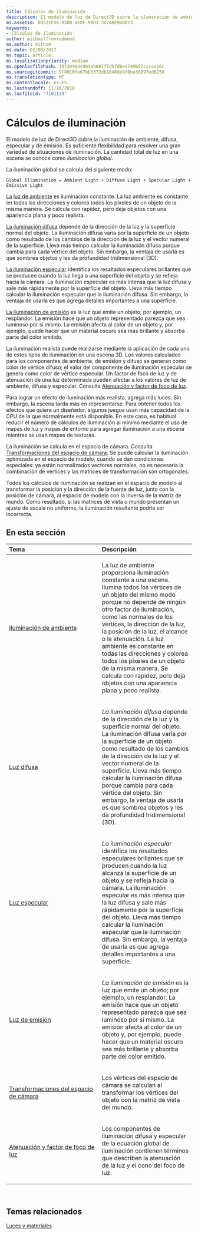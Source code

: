 ```yaml
---
title: Cálculos de iluminación
description: El modelo de luz de Direct3D cubre la iluminación de ambiente, difusa, especular y de emisión. Es suficiente flexibilidad para resolver una gran variedad de situaciones de iluminación. La cantidad total de luz en una escena se conoce como iluminación global.
ms.assetid: D0521F56-050D-4EDF-9BD1-34748E94B873
keywords:
- Cálculos de iluminación
author: michaelfromredmond
ms.author: mithom
ms.date: 02/08/2017
ms.topic: article
ms.localizationpriority: medium
ms.openlocfilehash: 19734964c9b4ab087f7d5fd6ea749b57cccce26c
ms.sourcegitcommit: 9f8010fe67bb3372db1840de9f0be36097ed6258
ms.translationtype: MT
ms.contentlocale: es-ES
ms.lasthandoff: 11/16/2018
ms.locfileid: "7101139"
---
```

# <a name="mathematics-of-lighting"></a>Cálculos de iluminación


El modelo de luz de Direct3D cubre la iluminación de ambiente, difusa, especular y de emisión. Es suficiente flexibilidad para resolver una gran variedad de situaciones de iluminación. La cantidad total de luz en una escena se conoce como *iluminación global*.

La iluminación global se calcula del siguiente modo:

```
Global Illumination = Ambient Light + Diffuse Light + Specular Light + Emissive Light 
```

[La luz de ambiente](ambient-lighting.md) es iluminación constante. La luz ambiente es constante en todas las direcciones y colorea todos los píxeles de un objeto de la misma manera. Se calcula con rapidez, pero deja objetos con una apariencia plana y poco realista.

[La iluminación difusa](diffuse-lighting.md) depende de la dirección de la luz y la superficie normal del objeto. La iluminación difusa varía por la superficie de un objeto como resultado de los cambios de la dirección de la luz y el vector numeral de la superficie. Lleva más tiempo calcular la iluminación difusa porque cambia para cada vértice del objeto. Sin embargo, la ventaja de usarla es que sombrea objetos y les da profundidad tridimensional (3D).

[La iluminación especular](specular-lighting.md) identifica los resaltados especulares brillantes que se producen cuando la luz llega a una superficie del objeto y se refleja hacia la cámara. La iluminación especular es más intensa que la luz difusa y sale más rápidamente por la superficie del objeto. Lleva más tiempo calcular la iluminación especular que la iluminación difusa. Sin embargo, la ventaja de usarla es que agrega detalles importantes a una superficie.

[La iluminación de emisión](emissive-lighting.md) es la luz que emite un objeto; por ejemplo, un resplandor. La emisión hace que un objeto representado parezca que sea luminoso por sí mismo. La emisión afecta al color de un objeto y, por ejemplo, puede hacer que un material oscuro sea más brillante y absorba parte del color emitido.

La iluminación realista puede realizarse mediante la aplicación de cada uno de estos tipos de iluminación en una escena 3D. Los valores calculados para los componentes de ambiente, de emisión y difuso se generan como color de vértice difuso; el valor del componente de iluminación especular se genera como color de vértice especular. Un factor de foco de luz y de atenuación de una luz determinada pueden afectar a los valores de luz de ambiente, difusa y especular. Consulta [Atenuación y factor de foco de luz](attenuation-and-spotlight-factor.md).

Para lograr un efecto de iluminación más realista, agrega más luces. Sin embargo, la escena tarda más en representarse. Para obtener todos los efectos que quiere un diseñador, algunos juegos usan más capacidad de la CPU de la que normalmente está disponible. En este caso, es habitual reducir el número de cálculos de iluminación al mínimo mediante el uso de mapas de luz y mapas de entorno para agregar iluminación a una escena mientras se usan mapas de texturas.

La iluminación se calcula en el espacio de cámara. Consulta [Transformaciones del espacio de cámara](camera-space-transformations.md). Se puede calcular la iluminación optimizada en el espacio de modelo, cuando se dan condiciones especiales: ya están normalizados vectores normales, no es necesaria la combinación de vértices y las matrices de transformación son ortogonales.

Todos los cálculos de iluminación se realizan en el espacio de modelo al transformar la posición y la dirección de la fuente de luz, junto con la posición de cámara, al espacio de modelo con la inversa de la matriz de mundo. Como resultado, si las matrices de vista o mundo presentan un ajuste de escala no uniforme, la iluminación resultante podría ser incorrecta.

## <a name="span-idin-this-sectionspanin-this-section"></a><span id="in-this-section"></span>En esta sección


<table>
<colgroup>
<col width="50%" />
<col width="50%" />
</colgroup>
<thead>
<tr class="header">
<th align="left">Tema</th>
<th align="left">Descripción</th>
</tr>
</thead>
<tbody>
<tr class="odd">
<td align="left"><p><a href="ambient-lighting.md">Iluminación de ambiente</a></p></td>
<td align="left"><p>La luz de ambiente proporciona iluminación constante a una escena. Ilumina todos los vértices de un objeto del mismo modo porque no depende de ningún otro factor de iluminación, como las normales de los vértices, la dirección de la luz, la posición de la luz, el alcance o la atenuación. La luz ambiente es constante en todas las direcciones y colorea todos los píxeles de un objeto de la misma manera. Se calcula con rapidez, pero deja objetos con una apariencia plana y poco realista.</p></td>
</tr>
<tr class="even">
<td align="left"><p><a href="diffuse-lighting.md">Luz difusa</a></p></td>
<td align="left"><p><em>La iluminación difusa</em> depende de la dirección de la luz y la superficie normal del objeto. La iluminación difusa varía por la superficie de un objeto como resultado de los cambios de la dirección de la luz y el vector numeral de la superficie. Lleva más tiempo calcular la iluminación difusa porque cambia para cada vértice del objeto. Sin embargo, la ventaja de usarla es que sombrea objetos y les da profundidad tridimensional (3D).</p></td>
</tr>
<tr class="odd">
<td align="left"><p><a href="specular-lighting.md">Luz especular</a></p></td>
<td align="left"><p><em>La iluminación especular</em> identifica los resaltados especulares brillantes que se producen cuando la luz alcanza la superficie de un objeto y se refleja hacia la cámara. La iluminación especular es más intensa que la luz difusa y sale más rápidamente por la superficie del objeto. Lleva más tiempo calcular la iluminación especular que la iluminación difusa. Sin embargo, la ventaja de usarla es que agrega detalles importantes a una superficie.</p></td>
</tr>
<tr class="even">
<td align="left"><p><a href="emissive-lighting.md">Luz de emisión</a></p></td>
<td align="left"><p><em>La iluminación de emisión</em> es la luz que emite un objeto; por ejemplo, un resplandor. La emisión hace que un objeto representado parezca que sea luminoso por sí mismo. La emisión afecta al color de un objeto y, por ejemplo, puede hacer que un material oscuro sea más brillante y absorba parte del color emitido.</p></td>
</tr>
<tr class="odd">
<td align="left"><p><a href="camera-space-transformations.md">Transformaciones del espacio de cámara</a></p></td>
<td align="left"><p>Los vértices del espacio de cámara se calculan al transformar los vértices del objeto con la matriz de vista del mundo.</p></td>
</tr>
<tr class="even">
<td align="left"><p><a href="attenuation-and-spotlight-factor.md">Atenuación y factor de foco de luz</a></p></td>
<td align="left"><p>Los componentes de iluminación difusa y especular de la ecuación global de iluminación contienen términos que describen la atenuación de la luz y el cono del foco de luz.</p></td>
</tr>
</tbody>
</table>

 

## <a name="span-idrelated-topicsspanrelated-topics"></a><span id="related-topics"></span>Temas relacionados


[Luces y materiales](lights-and-materials.md)

 

 




